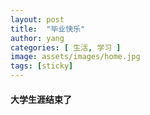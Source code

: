 ```yaml
---
layout: post
title:  "毕业快乐"
author: yang
categories: [ 生活, 学习 ]
image: assets/images/home.jpg
tags: [sticky]
---
```


#### 大学生涯结束了

​		

